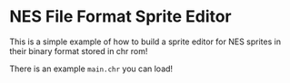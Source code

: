 # NES File Format Sprite Editor

This is a simple example of how to build a sprite editor for NES sprites in their binary format stored in chr rom!

There is an example `main.chr` you can load!